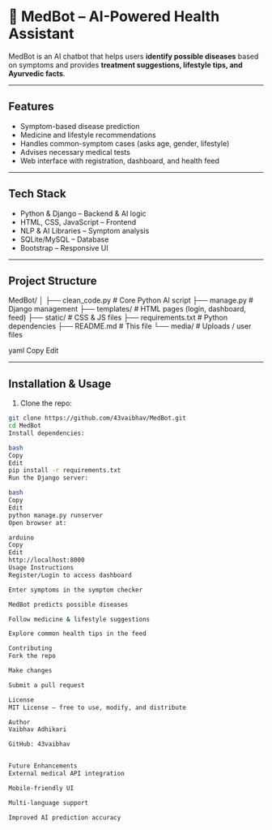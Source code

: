 # 🤖 MedBot – AI-Powered Health Assistant

MedBot is an AI chatbot that helps users **identify possible diseases** based on symptoms and provides **treatment suggestions, lifestyle tips, and Ayurvedic facts**.

---

## Features
- Symptom-based disease prediction  
- Medicine and lifestyle recommendations  
- Handles common-symptom cases (asks age, gender, lifestyle)  
- Advises necessary medical tests  
- Web interface with registration, dashboard, and health feed  

---

## Tech Stack
- Python & Django – Backend & AI logic  
- HTML, CSS, JavaScript – Frontend  
- NLP & AI Libraries – Symptom analysis  
- SQLite/MySQL – Database  
- Bootstrap – Responsive UI  

---

## Project Structure
MedBot/
│
├── clean_code.py # Core Python AI script
├── manage.py # Django management
├── templates/ # HTML pages (login, dashboard, feed)
├── static/ # CSS & JS files
├── requirements.txt # Python dependencies
├── README.md # This file
└── media/ # Uploads / user files

yaml
Copy
Edit

---

## Installation & Usage

1. Clone the repo:
```bash
git clone https://github.com/43vaibhav/MedBot.git
cd MedBot
Install dependencies:

bash
Copy
Edit
pip install -r requirements.txt
Run the Django server:

bash
Copy
Edit
python manage.py runserver
Open browser at:

arduino
Copy
Edit
http://localhost:8000
Usage Instructions
Register/Login to access dashboard

Enter symptoms in the symptom checker

MedBot predicts possible diseases

Follow medicine & lifestyle suggestions

Explore common health tips in the feed

Contributing
Fork the repo

Make changes

Submit a pull request

License
MIT License – free to use, modify, and distribute

Author
Vaibhav Adhikari

GitHub: 43vaibhav


Future Enhancements
External medical API integration

Mobile-friendly UI

Multi-language support

Improved AI prediction accuracy
